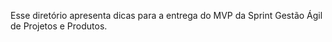 
Esse diretório apresenta dicas para a entrega do MVP da Sprint Gestão Ágil de Projetos e Produtos.

